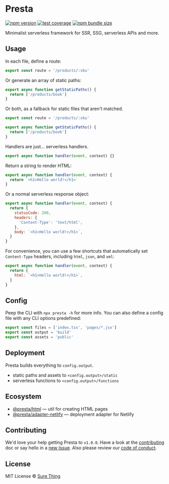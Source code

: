 # Presta

[![npm version](https://img.shields.io/npm/v/presta?style=flat&colorA=4488FF&colorB=4488FF)](https://www.npmjs.com/package/presta) [![test coverage](https://img.shields.io/coveralls/github/sure-thing/presta?style=flat&colorA=223355&colorB=223355)](https://coveralls.io/github/sure-thing/presta?branch=main) [![npm bundle size](https://badgen.net/packagephobia/install/presta?color=223355&labelColor=223355)](https://packagephobia.com/result?p=presta)

Minimalist serverless framework for SSR, SSG, serverless APIs and more.

## Usage

In each file, define a route:

```js
export const route = '/products/:sku'
```

Or generate an array of static paths:

```js
export async function getStaticPaths() {
  return ['/products/book']
}
```

Or both, as a fallback for static files that aren't matched.

```js
export const route = '/products/:sku'

export async function getStaticPaths() {
  return ['/products/book']
}
```

Handlers are just... serverless handlers.

```js
export async function handler(event, context) {}
```

Return a string to render HTML:

```js
export async function handler(event, context) {
  return `<h1>Hello world!</h1>`
}
```

Or a normal serverless response object:

```js
export async function handler(event, context) {
  return {
    statusCode: 200,
    headers: {
      'Content-Type': 'text/html',
    },
    body: `<h1>Hello world!</h1>`,
  }
}
```

For convenience, you can use a few shortcuts that automatically set
`Content-Type` headers, including `html`, `json`, and `xml`:

```js
export async function handler(event, context) {
  return {
    html: `<h1>Hello world!</h1>`,
  }
}
```

## Config

Peep the CLI with `npx presta -h` for more info. You can also define a config
file with any CLI options predefined:

```js
export const files = ['index.tsx', 'pages/*.jsx']
export const output = 'build'
export const assets = 'public'
```

## Deployment

Presta builds everything to `config.output`.

- static paths and assets to `<config.output>/static`
- serverless functions to `<config.output>/functions`

## Ecosystem

- [@presta/html](https://github.com/sure-thing/presta/tree/main/packages/html) — util for creating HTML pages
- [@presta/adapter-netlify](https://github.com/sure-thing/presta/tree/main/packages/adapter-netlify) — deployment adapter for Netlify

## Contributing

We'd love your help getting Presta to `v1.0.0`. Have a look at the [contributing](https://github.com/sure-thing/presta/blob/master/CONTRIBUTING.md) doc or say hello in a [new Issue](https://github.com/sure-thing/presta/issues). Also please review our [code of conduct](https://github.com/sure-thing/presta/blob/master/CODE_OF_CONDUCT.md).

## License

MIT License © [Sure Thing](https://github.com/sure-thing)
